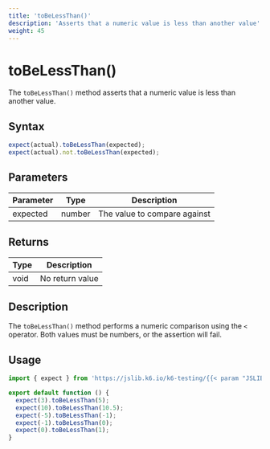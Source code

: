 ```yaml
---
title: 'toBeLessThan()'
description: 'Asserts that a numeric value is less than another value'
weight: 45
---
```


# toBeLessThan()

The `toBeLessThan()` method asserts that a numeric value is less than another value.

## Syntax

<!-- eslint-skip -->
<!-- md-k6:skip -->

```javascript
expect(actual).toBeLessThan(expected);
expect(actual).not.toBeLessThan(expected);
```

## Parameters

| Parameter | Type   | Description                  |
| --------- | ------ | ---------------------------- |
| expected  | number | The value to compare against |

## Returns

| Type | Description     |
| ---- | --------------- |
| void | No return value |

## Description

The `toBeLessThan()` method performs a numeric comparison using the `<` operator. Both values must be numbers, or the assertion will fail.

## Usage

<!-- md-k6:skip -->

```javascript
import { expect } from 'https://jslib.k6.io/k6-testing/{{< param "JSLIB_TESTING_VERSION" >}}/index.js';

export default function () {
  expect(3).toBeLessThan(5);
  expect(10).toBeLessThan(10.5);
  expect(-5).toBeLessThan(-1);
  expect(-1).toBeLessThan(0);
  expect(0).toBeLessThan(1);
}
```

